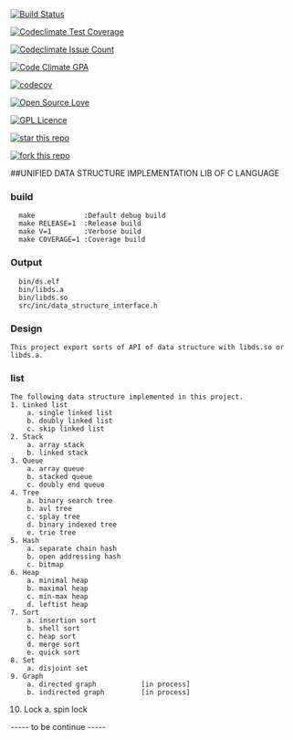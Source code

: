 [![Build Status](https://travis-ci.org/Incarnation-p-lee/libds.svg?branch=trunk)](https://travis-ci.org/Incarnation-p-lee/libds)

[![Codeclimate Test Coverage](https://codeclimate.com/github/Incarnation-p-lee/libds/badges/coverage.svg)](https://codeclimate.com/github/Incarnation-p-lee/libds/coverage)

[![Codeclimate Issue Count](https://codeclimate.com/github/Incarnation-p-lee/libds/badges/issue_count.svg)](https://codeclimate.com/github/Incarnation-p-lee/libds)

[![Code Climate GPA](https://codeclimate.com/github/Incarnation-p-lee/libds/badges/gpa.svg)](https://codeclimate.com/github/Incarnation-p-lee/libds)

[![codecov](https://codecov.io/gh/Incarnation-p-lee/libds/branch/trunk/graph/badge.svg)](https://codecov.io/gh/Incarnation-p-lee/libds)


[![Open Source Love](https://badges.frapsoft.com/os/v1/open-source.svg?v=103)](https://github.com/Incarnation-p-lee/libds/) 

[![GPL Licence](https://badges.frapsoft.com/os/gpl/gpl.svg?v=103)](https://opensource.org/licenses/GPL-3.0/) 

[![star this repo](http://githubbadges.com/star.svg?user=Incarnation-p-lee&repo=libds&style=default)](https://github.com/Incarnation-p-lee/libds)

[![fork this repo](http://githubbadges.com/fork.svg?user=Incarnation-p-lee&repo=libds&style=default)](https://github.com/Incarnation-p-lee/libds/fork)


##UNIFIED DATA STRUCTURE IMPLEMENTATION LIB OF C LANGUAGE

### build
```
  make            :Default debug build
  make RELEASE=1  :Release build
  make V=1        :Verbose build
  make COVERAGE=1 :Coverage build
```

### Output
```
  bin/ds.elf
  bin/libds.a
  bin/libds.so
  src/inc/data_structure_interface.h
```

### Design

    This project export sorts of API of data structure with libds.so or libds.a.

### list

    The following data structure implemented in this project.
    1. Linked list
        a. single linked list
        b. doubly linked list
        c. skip linked list
    2. Stack
        a. array stack
        b. linked stack
    3. Queue
        a. array queue
        b. stacked queue
        c. doubly end queue
    4. Tree
        a. binary search tree
        b. avl tree
        c. splay tree
        d. binary indexed tree
        e. trie tree
    5. Hash
        a. separate chain hash
        b. open addressing hash
        c. bitmap
    6. Heap
        a. minimal heap
        b. maximal heap
        c. min-max heap
        d. leftist heap
    7. Sort
        a. insertion sort
        b. shell sort
        c. heap sort
        d. merge sort
        e. quick sort
    8. Set
        a. disjoint set
    9. Graph
        a. directed graph           [in process]
        b. indirected graph         [in process]
   10. Lock
        a. spin lock
        
----- to be continue -----

